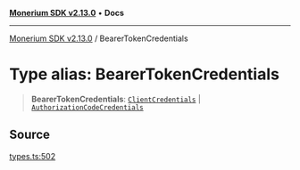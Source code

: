 [**Monerium SDK v2.13.0**](../README.md) • **Docs**

---

[Monerium SDK v2.13.0](../README.md) / BearerTokenCredentials

# Type alias: BearerTokenCredentials

> **BearerTokenCredentials**: [`ClientCredentials`](../interfaces/ClientCredentials.md) \| [`AuthorizationCodeCredentials`](../interfaces/AuthorizationCodeCredentials.md)

## Source

[types.ts:502](https://github.com/monerium/js-monorepo/blob/4397cd6d6b171e9f3bbb7c9a2278e6782b814c1a/packages/sdk/src/types.ts#L502)
